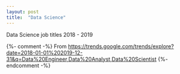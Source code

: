```yaml
---
layout: post
title:  "Data Science"
---
```


Data Science job titles 2018 - 2019

{%- comment -%} From https://trends.google.com/trends/explore?date=2018-01-01%202019-12-31&q=Data%20Engineer,Data%20Analyst,Data%20Scientist {%- endcomment -%}

<br>
<br>

<script type="text/javascript" src="https://ssl.gstatic.com/trends_nrtr/2051_RC11/embed_loader.js"></script>
<script type="text/javascript">
trends.embed.renderExploreWidget("TIMESERIES", {"comparisonItem":[{"keyword":"Data Engineer","geo":"","time":"2018-01-01 2019-12-31"},{"keyword":"Data Analyst","geo":"","time":"2018-01-01 2019-12-31"},{"keyword":"Data Scientist","geo":"","time":"2018-01-01 2019-12-31"}],"category":0,"property":""}, {"exploreQuery":"date=2018-01-01%202019-12-31&q=Data%20Engineer,Data%20Analyst,Data%20Scientist","guestPath":"https://trends.google.com:443/trends/embed/"});
</script>
